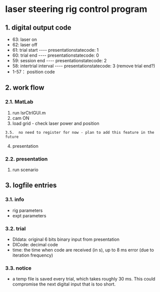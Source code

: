 # laser steering rig control program

## 1. digital output code
* 63: laser on
* 62: laser off
* 61: trial start ---- presentationstatecode: 1
* 60: trial end   ---- presentationstatecode: 0
* 59: session end ---- presentationstatecode: 2
* 58: intertrial interval ---- presentationstatecode: 3 (remove trial end?)
* 1-57： position code


## 2. work flow
### 2.1. MatLab

  1) run lsrCtrlGUI.m
  2) cam ON
  3) load grid
    - check laser power and position

    3.5.  no need to register for now - plan to add this feature in the future

  4) presentation

### 2.2. presentation

  1) run scenario


## 3. logfile entries
### 3.1. info
- rig parameters
- expt parameters
### 3.2. trial
- DIdata: original 6 bits binary input from presentation
- DICode: decimal code
- time: the time when code are received (in s), up to 8 ms error (due to iteration frequency)
### 3.3. notice
- a temp file is saved every trial, which takes roughly 30 ms. This could compromise the next digital input that is too short.
